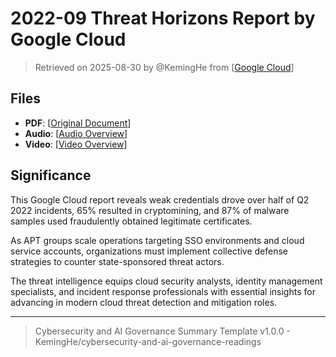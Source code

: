 # 2022-09 Threat Horizons Report by Google Cloud

> Retrieved on 2025-08-30 by @KemingHe from [[Google Cloud](https://services.google.com/fh/files/blogs/gcat_threathorizons_full_sept2022.pdf)]

## Files

- **PDF**: [[Original Document](https://drive.google.com/file/d/1OTusoFNhkoQ6Rpp7737TdIbt0IgPeouF/view?usp=sharing)]
- **Audio**: [[Audio Overview](https://drive.google.com/file/d/1Q3Fyih1aUtEDnGTgtpJ_-dXI2uinm_fv/view?usp=sharing)]
- **Video**: [[Video Overview](https://drive.google.com/file/d/1YLTAzvOXX9f27etKoVDTbQHGg23d-EHj/view?usp=sharing)]

## Significance

This Google Cloud report reveals weak credentials drove over half of Q2 2022 incidents, 65% resulted in cryptomining, and 87% of malware samples used fraudulently obtained legitimate certificates.

As APT groups scale operations targeting SSO environments and cloud service accounts, organizations must implement collective defense strategies to counter state-sponsored threat actors.

The threat intelligence equips cloud security analysts, identity management specialists, and incident response professionals with essential insights for advancing in modern cloud threat detection and mitigation roles.

---

> Cybersecurity and AI Governance Summary Template v1.0.0 - KemingHe/cybersecurity-and-ai-governance-readings
